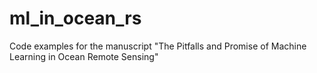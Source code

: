 # ml_in_ocean_rs

Code examples for the manuscript "The Pitfalls and Promise of Machine Learning in Ocean Remote Sensing"
